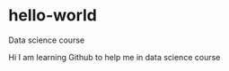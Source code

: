 hello-world
===========

Data science course

Hi I am learning Github to help me in data science course

